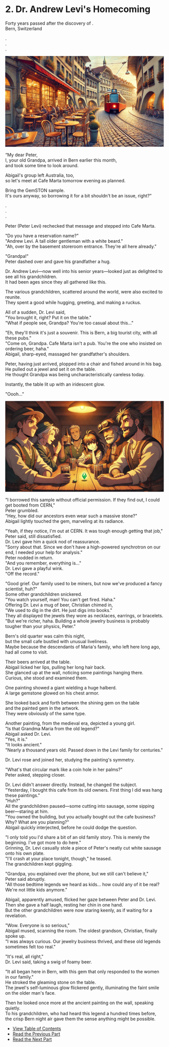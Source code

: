# 2. Dr. Andrew Levi's Homecoming
  

Forty years passed after the discovery of .    
Bern, Switzerland

.    
.    
.    

![alt text](/GemSTON_Fantasy_1/images/ch-0-01-Bern_cafe.webp)


“My dear Peter,    
I, your old Grandpa, arrived in Bern earlier this month,    
and took some time to look around.    

Abigail's group left Australia, too,    
so let's meet at Cafe Marta tomorrow evening as planned.    

Bring the GemSTON sample.    
It's ours anyway, so borrowing it for a bit shouldn't be an issue, right?”    

.    
.    
.    

Peter (Peter Levi) rechecked that message and stepped into Cafe Marta.    

"Do you have a reservation name?"    
"Andrew Levi. A tall older gentleman with a white beard."    
"Ah, over by the basement storeroom entrance. They're all here already."    

"Grandpa!"    
Peter dashed over and gave his grandfather a hug.    

Dr. Andrew Levi—now well into his senior years—looked just as delighted to see all his grandchildren.    
It had been ages since they all gathered like this.    

The various grandchildren, scattered around the world, were also excited to reunite.    
They spent a good while hugging, greeting, and making a ruckus.    

All of a sudden, Dr. Levi said,    
"You brought it, right? Put it on the table."    
"What if people see, Grandpa? You're too casual about this…"    

"Eh, they'll think it's just a souvenir. This is Bern, a big tourist city, with all these pubs."    
"Come on, Grandpa. Cafe Marta isn't a pub. You're the one who insisted on ordering beer, haha."    
Abigail, sharp-eyed, massaged her grandfather's shoulders.    

Peter, having just arrived, plopped into a chair and fished around in his bag. He pulled out a jewel and set it on the table.    
He thought Grandpa was being uncharacteristically careless today.    

Instantly, the table lit up with an iridescent glow.    

"Oooh…"    

![alt text](/GemSTON_Fantasy_1/images/image.png)
  

"I borrowed this sample without official permission. If they find out, I could get booted from CERN,"    
Peter grumbled.    
"Hey, how did our ancestors even wear such a massive stone?"    
Abigail lightly touched the gem, marveling at its radiance.    

"Yeah, if they notice, I'm out at CERN. It was tough enough getting that job,"    
Peter said, still dissatisfied.    
Dr. Levi gave him a quick nod of reassurance.    
"Sorry about that. Since we don't have a high-powered synchrotron on our end, I needed your help for analysis."    
Peter nodded in return.    
"And you remember, everything is…"    
Dr. Levi gave a playful wink.    
"Off the record."    

"Good grief. Our family used to be miners, but now we've produced a fancy scientist, huh?"    
Some other grandchildren snickered.    
"You watch yourself, man! You can't get fired. Haha."    
Offering Dr. Levi a mug of beer, Christian chimed in,    
"We used to dig in the dirt. He just digs into books."    
They all displayed the jewels they wore as necklaces, earrings, or bracelets.    
"But we're richer, haha. Building a whole jewelry business is probably tougher than your physics, Peter."    

Bern's old quarter was calm this night,    
but the small cafe bustled with unusual liveliness.    
Maybe because the descendants of Maria's family, who left here long ago, had all come to visit.    

Their beers arrived at the table.    
Abigail licked her lips, pulling her long hair back.    
She glanced up at the wall, noticing some paintings hanging there.    
Curious, she stood and examined them.    

One painting showed a giant wielding a huge halberd.    
A large gemstone glowed on his chest armor.    

She looked back and forth between the shining gem on the table    
and the painted gem in the artwork.    
They were obviously of the same type.    

Another painting, from the medieval era, depicted a young girl.    
"Is that Grandma Maria from the old legend?"    
Abigail asked Dr. Levi.    
"Yes, it is."    
"It looks ancient."    
"Nearly a thousand years old. Passed down in the Levi family for centuries."    

Dr. Levi rose and joined her, studying the painting's symmetry.    

"What's that circular mark like a coin hole in her palms?"    
Peter asked, stepping closer.    

Dr. Levi didn't answer directly. Instead, he changed the subject.    
"Yesterday, I bought this cafe from its old owners. First thing I did was hang these paintings."    
"Huh?"    
All the grandchildren paused—some cutting into sausage, some sipping beer—staring at him.    
"You owned the building, but you actually bought out the cafe business? Why? What are you planning?"    
Abigail quickly interjected, before he could dodge the question.    

"I only told you I'd share a bit of an old family story. This is merely the beginning. I've got more to do here."    
Grinning, Dr. Levi casually stole a piece of Peter's neatly cut white sausage onto his own plate.    
"I'll crash at your place tonight, though," he teased.    
The grandchildren kept giggling.    

"Grandpa, you explained over the phone, but we still can't believe it,"    
Peter said abruptly.    
"All those bedtime legends we heard as kids… how could any of it be real? We're not little kids anymore."    

Abigail, apparently amused, flicked her gaze between Peter and Dr. Levi.    
Then she gave a half laugh, resting her chin in one hand.    
But the other grandchildren were now staring keenly, as if waiting for a revelation.    

"Wow. Everyone is so serious,"    
Abigail mused, scanning the room. The oldest grandson, Christian, finally spoke up.    
"I was always curious. Our jewelry business thrived, and these old legends sometimes felt too real."    

"It's real, all right,"    
Dr. Levi said, taking a swig of foamy beer.    

"It all began here in Bern, with this gem that only responded to the women in our family."    
He stroked the gleaming stone on the table.    
The jewel's self-luminous glow flickered gently, illuminating the faint smile on the older man's face.    

Then he looked once more at the ancient painting on the wall, speaking quietly.    
To his grandchildren, who had heard this legend a hundred times before,    
the crisp Bern night air gave them the sense anything might be possible.    

  

* [View Table of Contents](content_en.md)    
* [Read the Previous Part](/01_gemston/EN/EN_1.md)    
* [Read the Next Part](/01_gemston/EN/EN_3.md)

